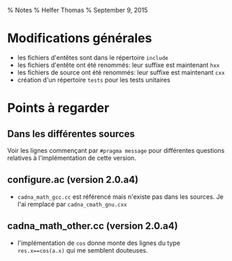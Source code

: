 % Notes
% Helfer Thomas
% September 9, 2015

# Modifications générales

- les fichiers d'entêtes sont dans le répertoire `include`
- les fichiers d'entête ont été renommés: leur suffixe est
  maintenant `hxx`
- les fichiers de source ont été renommés: leur suffixe est
  maintenant `cxx`
- création d'un répertoire `tests` pour les tests unitaires

# Points à regarder

## Dans les différentes sources

Voir les lignes commençant par `#pragma message` pour différentes
questions relatives à l'implémentation de cette version.

## configure.ac (version 2.0.a4)

- `cadna_math_gcc.cc` est référencé mais n'existe pas dans les
  sources. Je l'ai remplacé par `cadna_cmath_gnu.cxx`

## cadna_math_other.cc (version 2.0.a4)

- l'implémentation de `cos` donne monte des lignes du type
  `res.x==cos(a.x)` qui me semblent douteuses.
